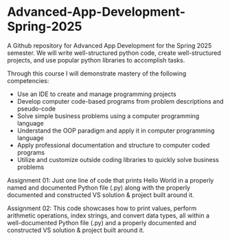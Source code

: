 # Advanced-App-Development-Spring-2025
A Github repository for Advanced App Development for the Spring 2025 semester.
We will write well-structured python code, create well-structured projects, and use
popular python libraries to accomplish tasks.

Through this course I will demonstrate mastery of the following competencies:

* Use an IDE to create and manage programming projects
* Develop computer code-based programs from problem descriptions and pseudo-code
* Solve simple business problems using a computer programming language
* Understand the OOP paradigm and apply it in computer programming language
* Apply professional documentation and structure to computer coded programs
* Utilize and customize outside coding libraries to quickly solve business problems

Assignment 01: Just one line of code that prints Hello World in a properly named and documented Python file (.py) along with the properly documented and constructed VS solution & project built around it.

Assignment 02: This code showcases how to print values, perform arithmetic operations, index strings, and convert data types, all within a well-documented Python file (.py) and a properly documented and constructed VS solution & project built around it.
